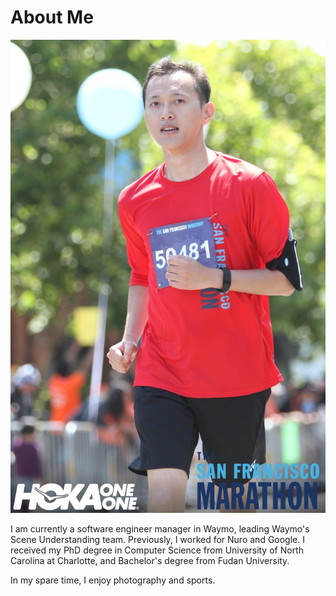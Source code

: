 # About Me
![selfie](img/race_1085_photo_22500210.jpg)

I am currently a software engineer manager in Waymo, leading Waymo's Scene Understanding team. Previously, I worked for Nuro and Google. I received my PhD degree in Computer Science from University of North Carolina at Charlotte, and Bachelor's degree from Fudan University.

In my spare time, I enjoy photography and sports. 
